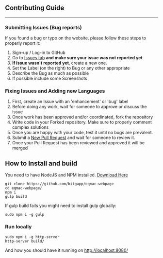 ## Contributing Guide
---

### Submitting Issues (Bug reports)
If you found a bug or typo on the website, please follow these steps to properly report it:
1. Sign-up / Log-in to GitHub
2. Go to [Issues tab](https://github.com/bitgapp/eqmac-website/issues) **and make sure your issue was not reported yet**
3. **If issue wasn't reported yet**, create a new one.
3. Set the Label (on the right) to Bug or any other appropriate
4. Describe the Bug as much as possible
5. If possible include some Screenshots

### Fixing Issues and Adding new Languages
1. First, create an Issue with an 'enhancement' or 'bug' label
2. Before doing any work, wait for someone to approve or discuss the issue
3. Once work has been approved and/or coordinated, fork the repository
4. Write code in your Forked repository. Make sure to properly comment complex solutions
5. Once you are happy with your code, test it until no bugs are prevalent.
6. Submit a [New Pull Request](https://github.com/bitgapp/eqmac-website/pulls) and wait for someone to review it.
7. Once your Pull Request has been reviewed and approved it will be merged

## How to Install and build
You need to have NodeJS and NPM installed. [Download Here](https://nodejs.org/)
```
git clone https://github.com/bitgapp/eqmac-webpage
cd eqmac-webpage/
npm i
gulp build
```
If gulp build fails you might need to install gulp globally:
```
sudo npm i -g gulp
```

### Run locally
```
sudo npm i -g http-server
http-server build/
```
And how you should have it running on [http://localhost:8080/](http://localhost:8080/)
